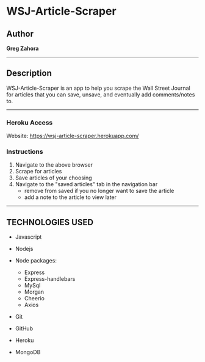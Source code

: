 # WSJ-Article-Scraper
## Author

**Greg Zahora** 

- - -

## Description
WSJ-Article-Scraper is an app to help you scrape the Wall Street Journal for articles that you can save, unsave, and eventually add comments/notes to.

- - -

### **Heroku Access**

Website: https://wsj-article-scraper.herokuapp.com/

### **Instructions**

1. Navigate to the above browser
2. Scrape for articles
3. Save articles of your choosing
4. Navigate to the "saved articles" tab in the navigation bar
    - remove from saved if you no longer want to save the article
    - add a note to the article to view later

- - -

## TECHNOLOGIES USED
* Javascript
* Nodejs
* Node packages:
    * Express
    * Express-handlebars
    * MySql
    * Morgan
    * Cheerio
    * Axios

* Git
* GitHub
* Heroku
* MongoDB
